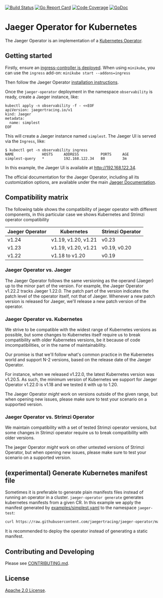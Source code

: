 
[![Build Status][ci-img]][ci] [![Go Report Card][goreport-img]][goreport] [![Code Coverage][cov-img]][cov] [![GoDoc][godoc-img]][godoc]

# Jaeger Operator for Kubernetes

The Jaeger Operator is an implementation of a [Kubernetes Operator](https://kubernetes.io/docs/concepts/extend-kubernetes/operator/).

## Getting started

Firstly, ensure an [ingress-controller is deployed](https://kubernetes.github.io/ingress-nginx/deploy/). When using `minikube`, you can use the `ingress` add-on: `minikube start --addons=ingress`

Then follow the Jaeger Operator [installation instructions](https://www.jaegertracing.io/docs/latest/operator/).

Once the `jaeger-operator` deployment in the namespace `observability` is ready, create a Jaeger instance, like:

```
kubectl apply -n observability -f - <<EOF
apiVersion: jaegertracing.io/v1
kind: Jaeger
metadata:
  name: simplest
EOF
```

This will create a Jaeger instance named `simplest`. The Jaeger UI is served via the `Ingress`, like:

```console
$ kubectl get -n observability ingress
NAME             HOSTS     ADDRESS          PORTS     AGE
simplest-query   *         192.168.122.34   80        3m
```

In this example, the Jaeger UI is available at http://192.168.122.34.

The official documentation for the Jaeger Operator, including all its customization options, are available under the main [Jaeger Documentation](https://www.jaegertracing.io/docs/latest/operator/).

## Compatibility matrix

The following table shows the compatibility of jaeger operator with different components, in this particular case we shows Kubernetes and Strimzi operator compatibility


| Jaeger Operator | Kubernetes           | Strimzi Operator   |
|-----------------|----------------------|---------------------
| v1.24           | v1.19, v1.20, v1.21  | v0.23              |
| v1.23           | v1.19, v1.20, v1.21  | v0.19, v0.20       |
| v1.22           | v1.18 to v1.20       | v0.19              |


### Jaeger Operator vs. Jaeger

The Jaeger Operator follows the same versioning as the operand (Jaeger) up to the minor part of the version. For example, the Jaeger Operator v1.22.2 tracks Jaeger 1.22.0. The patch part of the version indicates the patch level of the operator itself, not that of Jaeger. Whenever a new patch version is released for Jaeger, we'll release a new patch version of the operator.

### Jaeger Operator vs. Kubernetes

We strive to be compatible with the widest range of Kubernetes versions as possible, but some changes to Kubernetes itself require us to break compatibility with older Kubernetes versions, be it because of code imcompatibilities, or in the name of maintainability.

Our promise is that we'll follow what's common practice in the Kubernetes world and support N-2 versions, based on the release date of the Jaeger Operator.

For instance, when we released v1.22.0, the latest Kubernetes version was v1.20.5. As such, the minimum version of Kubernetes we support for Jaeger Operator v1.22.0 is v1.18 and we tested it with up to 1.20.

The Jaeger Operator *might* work on versions outside of the given range, but when opening new issues, please make sure to test your scenario on a supported version.


### Jaeger Operator vs. Strimzi Operator

We maintain compatibility with a set of tested Strimzi operator versions, but some changes in Strimzi operator require us to break compatibility with older versions.

The jaeger Operator *might* work on other untested versions of Strimzi Operator, but when opening new issues, please make sure to test your scenario on a supported version.


## (experimental) Generate Kubernetes manifest file

Sometimes it is preferable to generate plain manifests files instead of running an operator in a cluster. `jaeger-operator generate` generates kubernetes manifests from a given CR. In this example we apply the manifest generated by [examples/simplest.yaml](https://raw.githubusercontent.com/jaegertracing/jaeger-operator/main/examples/simplest.yaml) to the namespace `jaeger-test`:

```bash
curl https://raw.githubusercontent.com/jaegertracing/jaeger-operator/main/examples/simplest.yaml | docker run -i --rm jaegertracing/jaeger-operator:master generate | kubectl apply -n jaeger-test -f -
```

It is recommended to deploy the operator instead of generating a static manifest.

## Contributing and Developing

Please see [CONTRIBUTING.md](CONTRIBUTING.md).

## License
  
[Apache 2.0 License](./LICENSE).

[ci-img]: https://github.com/jaegertracing/jaeger-operator/workflows/CI%20Workflow/badge.svg
[ci]: https://github.com/jaegertracing/jaeger-operator/actions
[cov-img]: https://codecov.io/gh/jaegertracing/jaeger-operator/branch/main/graph/badge.svg
[cov]: https://codecov.io/github/jaegertracing/jaeger-operator/
[goreport-img]: https://goreportcard.com/badge/github.com/jaegertracing/jaeger-operator
[goreport]: https://goreportcard.com/report/github.com/jaegertracing/jaeger-operator
[godoc-img]: https://godoc.org/github.com/jaegertracing/jaeger-operator?status.svg
[godoc]: https://godoc.org/github.com/jaegertracing/jaeger-operator/apis/v1#JaegerSpec
